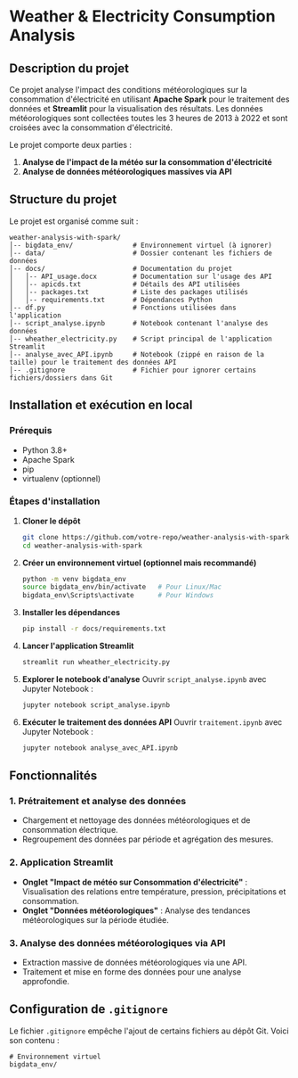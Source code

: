 # Weather & Electricity Consumption Analysis

## Description du projet
Ce projet analyse l'impact des conditions météorologiques sur la consommation d'électricité en utilisant **Apache Spark** pour le traitement des données et **Streamlit** pour la visualisation des résultats. Les données météorologiques sont collectées toutes les 3 heures de 2013 à 2022 et sont croisées avec la consommation d'électricité.

Le projet comporte deux parties :
1. **Analyse de l'impact de la météo sur la consommation d'électricité**
2. **Analyse de données météorologiques massives via API**

## Structure du projet
Le projet est organisé comme suit :

```
weather-analysis-with-spark/
│-- bigdata_env/               # Environnement virtuel (à ignorer)
│-- data/                      # Dossier contenant les fichiers de données
│-- docs/                      # Documentation du projet
│   │-- API_usage.docx         # Documentation sur l'usage des API
│   │-- apicds.txt             # Détails des API utilisées
│   │-- packages.txt           # Liste des packages utilisés
│   │-- requirements.txt       # Dépendances Python
│-- df.py                      # Fonctions utilisées dans l'application
│-- script_analyse.ipynb       # Notebook contenant l'analyse des données
│-- wheather_electricity.py    # Script principal de l'application Streamlit
│-- analyse_avec_API.ipynb     # Notebook (zippé en raison de la taille) pour le traitement des données API
│-- .gitignore                 # Fichier pour ignorer certains fichiers/dossiers dans Git
```

## Installation et exécution en local

### Prérequis
- Python 3.8+
- Apache Spark
- pip
- virtualenv (optionnel)

### Étapes d'installation

1. **Cloner le dépôt**
   ```sh
   git clone https://github.com/votre-repo/weather-analysis-with-spark.git
   cd weather-analysis-with-spark
   ```

2. **Créer un environnement virtuel (optionnel mais recommandé)**
   ```sh
   python -m venv bigdata_env
   source bigdata_env/bin/activate   # Pour Linux/Mac
   bigdata_env\Scripts\activate      # Pour Windows
   ```

3. **Installer les dépendances**
   ```sh
   pip install -r docs/requirements.txt
   ```

4. **Lancer l'application Streamlit**
   ```sh
   streamlit run wheather_electricity.py
   ```

5. **Explorer le notebook d'analyse**
   Ouvrir `script_analyse.ipynb` avec Jupyter Notebook :
   ```sh
   jupyter notebook script_analyse.ipynb
   ```

6. **Exécuter le traitement des données API**
   Ouvrir `traitement.ipynb` avec Jupyter Notebook :
   ```sh
   jupyter notebook analyse_avec_API.ipynb
   ```

## Fonctionnalités

### 1. Prétraitement et analyse des données
- Chargement et nettoyage des données météorologiques et de consommation électrique.
- Regroupement des données par période et agrégation des mesures.

### 2. Application Streamlit
- **Onglet "Impact de météo sur Consommation d'électricité"** : Visualisation des relations entre température, pression, précipitations et consommation.
- **Onglet "Données météorologiques"** : Analyse des tendances météorologiques sur la période étudiée.

### 3. Analyse des données météorologiques via API
- Extraction massive de données météorologiques via une API.
- Traitement et mise en forme des données pour une analyse approfondie.

## Configuration de `.gitignore`
Le fichier `.gitignore` empêche l'ajout de certains fichiers au dépôt Git. Voici son contenu :
```
# Environnement virtuel
bigdata_env/

```

